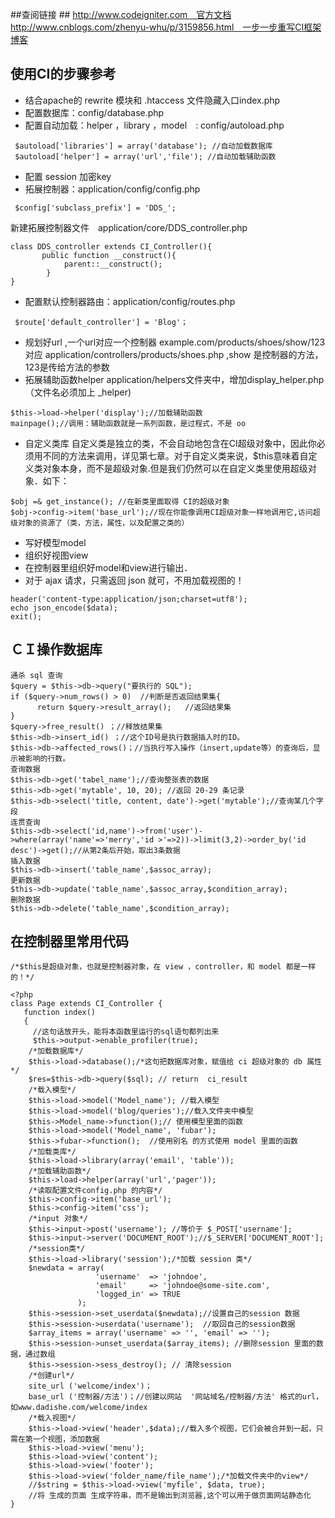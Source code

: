 ##查阅链接 ##
http://www.codeigniter.com　官方文档
http://www.cnblogs.com/zhenyu-whu/p/3159856.html　一步一步重写CI框架博客

## 使用CI的步骤参考 ##

 - 结合apache的 rewrite 模块和 .htaccess 文件隐藏入口index.php
 - 配置数据库：config/database.php
 - 配置自动加载：helper ，library ，model　:  config/autoload.php
```
 $autoload['libraries'] = array('database'); //自动加载数据库
 $autoload['helper'] = array('url','file'); //自动加载辅助函数
```
 - 配置 session 加密key
 - 拓展控制器：application/config/config.php
```
 $config['subclass_prefix'] = 'DDS_';
```
新建拓展控制器文件　application/core/DDS_controller.php
```
class DDS_controller extends CI_Controller(){
       public function __construct(){
			parent::__construct();
		}
}
```
 - 配置默认控制器路由：application/config/routes.php 
```
 $route['default_controller'] = 'Blog'；
```
 - ​规划好url ,一个url对应一个控制器
            example.com/products/shoes/show/123 对应
            application/controllers/products/shoes.php   ,show 是控制器的方法，123是传给方法的参数
 - 拓展辅助函数helper
	  application/helpers文件夹中，增加display_helper.php（文件名必须加上 _helper)
```
$this->load->helper('display');//加载辅助函数
mainpage();//调用：辅助函数就是一系列函数，是过程式，不是 oo
```
 - ​自定义类库
		自定义类是独立的类，不会自动地包含在CI超级对象中，因此你必须用不同的方法来调用，详见第七章。对于自定义类来说，$this意味着自定义类对象本身，而不是超级对象.但是我们仍然可以在自定义类里使用超级对象．如下：
```
$obj =& get_instance(); //在新类里面取得 CI的超级对象
$obj->config->item('base_url');//现在你能像调用CI超级对象一样地调用它,访问超级对象的资源了（类，方法，属性，以及配置之类的）
```
 - 写好模型model
 - 组织好视图view
 - 在控制器里组织好model和view进行输出．
 - 对于 ajax 请求，只需返回 json 就可，不用加载视图的！
```
header('content-type:application/json;charset=utf8');
echo json_encode($data);
exit();
```
## ​ＣＩ操作数据库 ##

```
通杀 sql 查询
$query = $this->db->query("要执行的 SQL");
if ($query->num_rows() > 0)  //判断是否返回结果集{
      return $query->result_array();   //返回结果集
}
$query->free_result() ；//释放结果集
$this->db->insert_id() ；//这个ID号是执行数据插入时的ID。
$this->db->affected_rows()；//当执行写入操作（insert,update等）的查询后，显示被影响的行数。
查询数据
$this->db->get('tabel_name');//查询整张表的数据
$this->db->get('mytable', 10, 20); //返回 20-29 条记录
$this->db->select('title, content, date')->get('mytable');//查询某几个字段
连贯查询
$this->db->select('id,name')->from('user')->where(array('name'=>'merry','id >'=>2))->limit(3,2)->order_by('id desc')->get();//从第2条后开始，取出3条数据
插入数据
$this->db->insert('table_name',$assoc_array);
更新数据
$this->db->update('table_name',$assoc_array,$condition_array);
删除数据
$this->db->delete('table_name',$condition_array);
```
## 在控制器里常用代码 ##
```
/*$this是超级对象，也就是控制器对象，在 view ，controller，和 model 都是一样的！*/

<?php
class Page extends CI_Controller {
   function index()
   {
	 //这句话放开头，能将本函数里运行的sql语句都列出来
	 $this->output->enable_profiler(true);
    /*加载数据库*/
	$this->load->database();/*这句把数据库对象，赋值给 ci 超级对象的 db 属性*/
	$res=$this->db->query($sql); // return  ci_result
	/*载入模型*/
	$this->load->model('Model_name'); //载入模型
	$this->load->model('blog/queries');//载入文件夹中模型
	$this->Model_name->function();// 使用模型里面的函数
	$this->load->model('Model_name', 'fubar');
	$this->fubar->function();  //使用别名 的方式使用 model 里面的函数
	/*加载类库*/
	$this->load->library(array('email', 'table'));
	/*加载辅助函数*/
	$this->load->helper(array('url','pager'));
	/*读取配置文件config.php 的内容*/
	$this->config->item('base_url');
	$this->config->item('css');
	/*input 对象*/
	$this->input->post('username'); //等价于 $_POST['username'];
	$this->input->server('DOCUMENT_ROOT');//$_SERVER['DOCUMENT_ROOT'];
	/*session类*/
	$this->load->library('session');/*加载 session 类*/
	$newdata = array(
                   'username'  => 'johndoe',
                   'email'     => 'johndoe@some-site.com',
                   'logged_in' => TRUE
               );
	$this->session->set_userdata($newdata);//设置自己的session 数据
	$this->session->userdata('username');  //取回自己的session数据
	$array_items = array('username' => '', 'email' => '');
	$this->session->unset_userdata($array_items); //删除session 里面的数据，通过数组
	$this->session->sess_destroy(); // 清除session 
	/*创建url*/
	site_url ('welcome/index')；
	base_url ('控制器/方法')；//创建以网站  '网站域名/控制器/方法' 格式的url，如www.dadishe.com/welcome/index
	/*载入视图*/
    $this->load->view('header',$data);//载入多个视图，它们会被合并到一起，只需在第一个视图，添加数据
    $this->load->view('menu');
    $this->load->view('content');
    $this->load->view('footer');
    $this->load->view('folder_name/file_name');/*加载文件夹中的view*/
    //$string = $this->load->view('myfile', $data, true);
    //将 生成的页面 生成字符串，而不是输出到浏览器,这个可以用于做页面网站静态化
}

```












